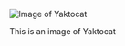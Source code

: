 ![Image of Yaktocat](https://octodex.github.com/images/yaktocat.png)


This is an image of Yaktocat
